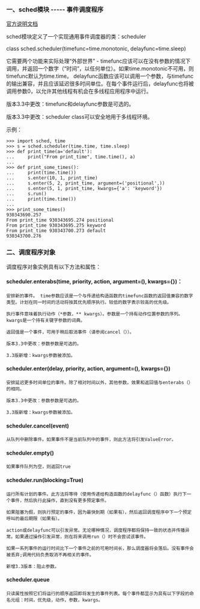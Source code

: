 
### 一、sched模块 ----- 事件调度程序

[官方说明文档](https://docs.python.org/3.6/library/sched.html)

sched模块定义了一个实现通用事件调度器的类：scheduler

class sched.scheduler(timefunc=time.monotonic, delayfunc=time.sleep)

它需要两个功能来实际处理“外部世界” - timefunc应该可以在没有参数的情况下调用，并返回一个数字（“时间”，以任何单位）。如果time.monotonic不可用，则timefunc默认为time.time。 delayfunc函数应该可以调用一个参数，与timefunc的输出兼容，并且应该延迟很多时间单位。在每个事件运行后，delayfunc也将被调用参数0，以允许其他线程有机会在多线程应用程序中运行。

版本3.3中更改：timefunc和delayfunc参数是可选的。

版本3.3中更改：scheduler class可以安全地用于多线程环境。


示例：

``` python?linenums
>>> import sched, time
>>> s = sched.scheduler(time.time, time.sleep)
>>> def print_time(a='default'):
...     print("From print_time", time.time(), a)
...
>>> def print_some_times():
...     print(time.time())
...     s.enter(10, 1, print_time)
...     s.enter(5, 2, print_time, argument=('positional',))
...     s.enter(5, 1, print_time, kwargs={'a': 'keyword'})
...     s.run()
...     print(time.time())
...
>>> print_some_times()
930343690.257
From print_time 930343695.274 positional
From print_time 930343695.275 keyword
From print_time 930343700.273 default
930343700.276
```

### 二、调度程序对象
调度程序对象实例具有以下方法和属性：

#### scheduler.enterabs(time, priority, action, argument=(), kwargs={})：

	安排新的事件。 time参数应该是一个与传递给构造函数的timefunc函数的返回值兼容的数字类型。计划在同一时间的活动将按其优先顺序执行。较低的数字表示较高的优先级。
	
	执行事件意味着执行动作（*参数，** kwargs）。参数是一个持有动作位置参数的序列。 kwargs是一个持有关键字参数的词典。
	
	返回值是一个事件，可用于稍后取消事件（请参阅cancel（））。
	
	版本3.3中更改：参数参数是可选的。
	
	3.3版新增：kwargs参数被添加。


#### scheduler.enter(delay, priority, action, argument=(), kwargs={})
	
	安排延迟更多时间单位的事件。除了相对时间以外，其他参数，效果和返回值与enterabs（）的相同。
	
	版本3.3中更改：参数参数是可选的。
	
	3.3版新增：kwargs参数被添加。

#### scheduler.cancel(event)
	从队列中删除事件。如果事件不是当前队列中的事件，则此方法将引发ValueError。
	
#### scheduler.empty()
	如果事件队列为空，则返回true
	
#### scheduler.run(blocking=True)
	运行所有计划的事件。此方法将等待（使用传递给构造函数的delayfunc（）函数）执行下一个事件，然后执行此操作，直到没有更多预定事件。
	
	如果阻塞为假，则执行预定的事件，因为最快到期（如果有），然后返回调度程序中下一个预定呼叫的最后期限（如果有）。
	
	action或delayfunc可以引发异常。无论哪种情况，调度程序都将保持一致的状态并传播异常。如果通过操作引发异常，则在将来调用run（）时不会尝试该事件。
	
	如果一系列事件的运行时间比下一个事件之前的可用时间长，那么调度器将会落后。没有事件会被丢弃;调用代码负责取消不再相关的事件。
	
	新增3.3版本：阻止参数。
#### scheduler.queue
	只读属性按照它们将运行的顺序返回即将发生的事件列表。每个事件都显示为具有以下字段的命名元组：时间，优先级，动作，参数，kwargs。